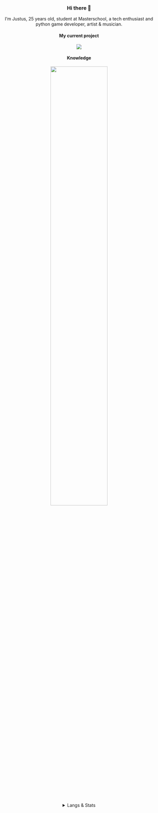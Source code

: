 <h3 align="center">Hi there 👋</h3>

<p align="center">I’m Justus, 25 years old, student at Masterschool, a tech enthusiast and python game developer, artist & musician.</h3>

<h4 align="center">My current project</h4>

<p align="center">
<img src="https://github-readme-stats.vercel.app/api/pin/?username=justusdecker&repo=pygame-engine&theme=gotham">
</p>


<h4 align="center">Knowledge</h4>
<p align="center">
<img width="60%" src="https://github.com/user-attachments/assets/a62866e9-aa76-4c02-9f42-b246525c9a07">
</p>
<details align="center">
  <summary>Langs & Stats</summary>
  <p align="center">
<img align="center" src="https://github-readme-stats.vercel.app/api/top-langs/?username=justusdecker&langs_count=15&theme=gotham&layout=compact">
</p>
<p align="center">
<img align="center" src="https://github-readme-stats.vercel.app/api?username=justusdecker&show_icons=true&theme=gotham">
</p>

<p align="center">
  <img align="center" src="https://github-readme-stats.vercel.app/api/wakatime?username=justus_decker&theme=gotham">
  
  </p>
</details>








